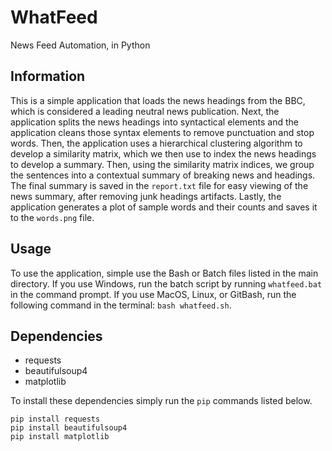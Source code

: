 # WhatFeed

News Feed Automation, in Python

## Information

This is a simple application that loads the news headings from the BBC, which is considered a leading neutral news publication. Next, the application splits the news headings into syntactical elements and the application cleans those syntax elements to remove punctuation and stop words. Then, the application uses a hierarchical clustering algorithm to develop a similarity matrix, which we then use to index the news headings to develop a summary. Then, using the similarity matrix indices, we group the sentences into a contextual summary of breaking news and headings. The final summary is saved in the ```report.txt``` file for easy viewing of the news summary, after removing junk headings artifacts. Lastly, the application generates a plot of sample words and their counts and saves it to the ```words.png``` file.

## Usage

To use the application, simple use the Bash or Batch files listed in the main directory. If you use Windows, run the batch script by running ```whatfeed.bat``` in the command prompt. If you use MacOS, Linux, or GitBash, run the following command in the terminal: ```bash whatfeed.sh```.

## Dependencies

- requests
- beautifulsoup4
- matplotlib

To install these dependencies simply run the ```pip``` commands listed below.

```
pip install requests
pip install beautifulsoup4
pip install matplotlib
```